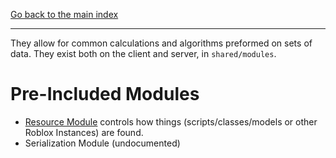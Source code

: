 [Go back to the main index](../index.md)

---

They allow for common calculations and algorithms preformed on sets of data. They exist both on the client and server, in `shared/modules`.

# Pre-Included Modules
- [Resource Module](ResourceModule.md)
controls how things (scripts/classes/models or other Roblox Instances) are found.
- Serialization Module (undocumented)